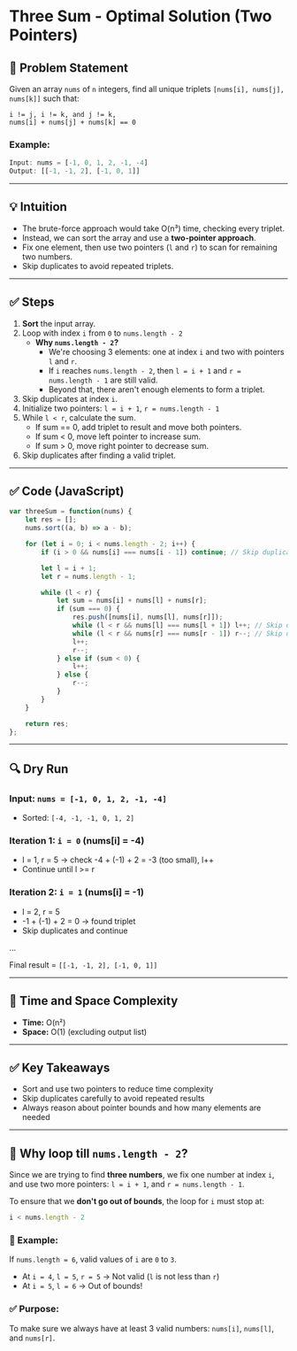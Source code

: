 # Three Sum - Optimal Solution (Two Pointers)

## 🧩 Problem Statement

Given an array `nums` of `n` integers, find all unique triplets `[nums[i], nums[j], nums[k]]` such that:

```
i != j, i != k, and j != k,
nums[i] + nums[j] + nums[k] == 0
```

### Example:

```js
Input: nums = [-1, 0, 1, 2, -1, -4]
Output: [[-1, -1, 2], [-1, 0, 1]]
```

---

## 💡 Intuition

- The brute-force approach would take O(n³) time, checking every triplet.
- Instead, we can sort the array and use a **two-pointer approach**.
- Fix one element, then use two pointers (`l` and `r`) to scan for remaining two numbers.
- Skip duplicates to avoid repeated triplets.

---

## ✅ Steps

1. **Sort** the input array.
2. Loop with index `i` from `0` to `nums.length - 2`
   - **Why `nums.length - 2`?**
     - We're choosing 3 elements: one at index `i` and two with pointers `l` and `r`.
     - If `i` reaches `nums.length - 2`, then `l = i + 1` and `r = nums.length - 1` are still valid.
     - Beyond that, there aren't enough elements to form a triplet.
3. Skip duplicates at index `i`.
4. Initialize two pointers: `l = i + 1`, `r = nums.length - 1`
5. While `l < r`, calculate the sum.
   - If sum == 0, add triplet to result and move both pointers.
   - If sum < 0, move left pointer to increase sum.
   - If sum > 0, move right pointer to decrease sum.
6. Skip duplicates after finding a valid triplet.

---

## ✅ Code (JavaScript)

```js
var threeSum = function(nums) {
    let res = [];
    nums.sort((a, b) => a - b);

    for (let i = 0; i < nums.length - 2; i++) {
        if (i > 0 && nums[i] === nums[i - 1]) continue; // Skip duplicates

        let l = i + 1;
        let r = nums.length - 1;

        while (l < r) {
            let sum = nums[i] + nums[l] + nums[r];
            if (sum === 0) {
                res.push([nums[i], nums[l], nums[r]]);
                while (l < r && nums[l] === nums[l + 1]) l++; // Skip duplicates
                while (l < r && nums[r] === nums[r - 1]) r--; // Skip duplicates
                l++;
                r--;
            } else if (sum < 0) {
                l++;
            } else {
                r--;
            }
        }
    }

    return res;
};
```

---

## 🔍 Dry Run

### Input: `nums = [-1, 0, 1, 2, -1, -4]`
- Sorted: `[-4, -1, -1, 0, 1, 2]`

### Iteration 1: `i = 0` (nums[i] = -4)
- l = 1, r = 5 → check -4 + (-1) + 2 = -3 (too small), l++
- Continue until l >= r

### Iteration 2: `i = 1` (nums[i] = -1)
- l = 2, r = 5
- -1 + (-1) + 2 = 0 → found triplet
- Skip duplicates and continue

...

Final result = `[[-1, -1, 2], [-1, 0, 1]]`

---

## 🧠 Time and Space Complexity

- **Time:** O(n²)
- **Space:** O(1) (excluding output list)

---

## ✅ Key Takeaways

- Sort and use two pointers to reduce time complexity
- Skip duplicates carefully to avoid repeated results
- Always reason about pointer bounds and how many elements are needed

---

## 📌 Why loop till `nums.length - 2`?

Since we are trying to find **three numbers**, we fix one number at index `i`, and use two more pointers: `l = i + 1`, and `r = nums.length - 1`.

To ensure that we **don't go out of bounds**, the loop for `i` must stop at:
```js
i < nums.length - 2
```

### 🔁 Example:
If `nums.length = 6`, valid values of `i` are `0` to `3`.
- At `i = 4`, `l = 5`, `r = 5` → Not valid (`l` is not less than `r`)
- At `i = 5`, `l = 6` → Out of bounds!

### ✅ Purpose:
To make sure we always have at least 3 valid numbers: `nums[i]`, `nums[l]`, and `nums[r]`.

